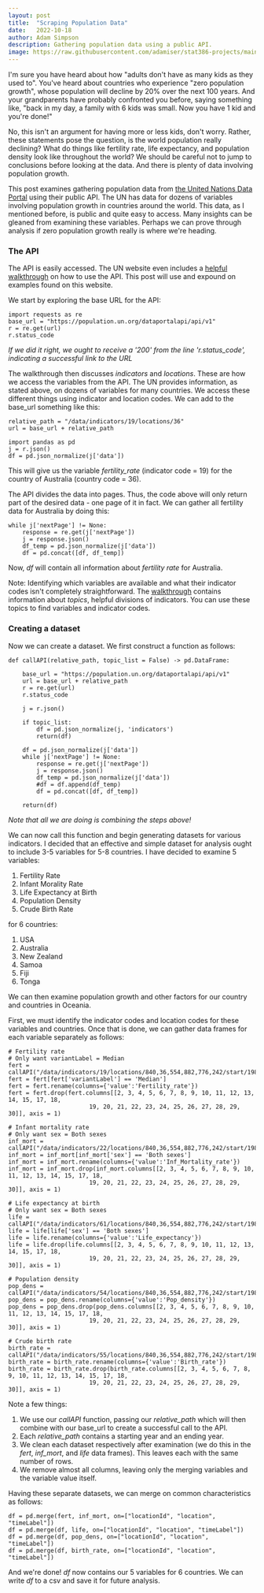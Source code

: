 ```yaml
---
layout: post
title:  "Scraping Population Data"
date:   2022-10-18
author: Adam Simpson
description: Gathering population data using a public API.
image: https://raw.githubusercontent.com/adamiser/stat386-projects/main/assets/images/un.jpg
---
```


I'm sure you have heard about how "adults don't have as many kids as they used to". You've heard about countries who experience "zero population growth", whose population will decline by 20% over the next 100 years. And your grandparents have probably confronted you before, saying something like, "back in my day, a family with 6 kids was small. Now you have 1 kid and you're done!"

No, this isn't an argument for having more or less kids, don't worry. Rather, these statements pose the question, is the world population really declining? What do things like fertility rate, life expectancy, and population density look like throughout the world? We should be careful not to jump to conclusions before looking at the data. And there is plenty of data involving population growth.

This post examines gathering population data from [the United Nations Data Portal](https://population.un.org/dataportal/home) using their public API. The UN has data for dozens of variables involving population growth in countries around the world. This data, as I mentioned before, is public and quite easy to access. Many insights can be gleaned from examining these variables. Perhaps we can prove through analysis if zero population growth really is where we're heading.

### The API

The API is easily accessed. The UN website even includes a [helpful walkthrough](https://population.un.org/dataportal/about/dataapi) on how to use the API. This post will use and expound on examples found on this website.

We start by exploring the base URL for the API:

```
import requests as re
base_url = "https://population.un.org/dataportalapi/api/v1"
r = re.get(url)
r.status_code
```

*If we did it right, we ought to receive a '200' from the line 'r.status_code', indicating a successful link to the URL*

The walkthrough then discusses *indicators* and *locations*. These are how we access the variables from the API. The UN provides information, as stated above, on dozens of variables for many countries. We access these different things using indicator and location codes. We can add to the base_url something like this:

```
relative_path = "/data/indicators/19/locations/36"
url = base_url + relative_path

import pandas as pd
j = r.json()
df = pd.json_normalize(j['data'])
```

This will give us the variable *fertility_rate* (indicator code = 19) for the country of Australia (country code = 36).

The API divides the data into pages. Thus, the code above will only return part of the desired data - one page of it in fact. We can gather all fertility data for Australia by doing this:

```
while j['nextPage'] != None:
    response = re.get(j['nextPage'])
    j = response.json()
    df_temp = pd.json_normalize(j['data'])
    df = pd.concat([df, df_temp])
```

Now, *df* will contain all information about *fertility rate* for Australia.

Note: Identifying which variables are available and what their indicator codes isn't completely straightforward. The [walkthrough](https://population.un.org/dataportal/about/dataapi) contains information about *topics*, helpful divisions of indicators. You can use these topics to find variables and indicator codes.

### Creating a dataset

Now we can create a dataset. We first construct a function as follows:
```
def callAPI(relative_path, topic_list = False) -> pd.DataFrame:

    base_url = "https://population.un.org/dataportalapi/api/v1"
    url = base_url + relative_path
    r = re.get(url)
    r.status_code

    j = r.json()
    
    if topic_list:
        df = pd.json_normalize(j, 'indicators')
        return(df)
    
    df = pd.json_normalize(j['data'])
    while j['nextPage'] != None:
        response = re.get(j['nextPage'])
        j = response.json()
        df_temp = pd.json_normalize(j['data'])
        #df = df.append(df_temp)
        df = pd.concat([df, df_temp])
    
    return(df)
```

*Note that all we are doing is combining the steps above!*

We can now call this function and begin generating datasets for various indicators. I decided that an effective and simple dataset for analysis ought to include 3-5 variables for 5-8 countries. I have decided to examine 5 variables:

1. Fertility Rate
2. Infant Morality Rate
3. Life Expectancy at Birth
4. Population Density
5. Crude Birth Rate

for 6 countries:

1. USA
2. Australia
3. New Zealand
4. Samoa
5. Fiji
6. Tonga

We can then examine population growth and other factors for our country and countries in Oceania. 

First, we must identify the indicator codes and location codes for these variables and countries. Once that is done, we can gather data frames for each variable separately as follows:
```
# Fertility rate
# Only want variantLabel = Median
fert = callAPI("/data/indicators/19/locations/840,36,554,882,776,242/start/1980/end/2020")
fert = fert[fert['variantLabel'] == 'Median']
fert = fert.rename(columns={'value':'Fertility_rate'})
fert = fert.drop(fert.columns[[2, 3, 4, 5, 6, 7, 8, 9, 10, 11, 12, 13, 14, 15, 17, 18,
                       19, 20, 21, 22, 23, 24, 25, 26, 27, 28, 29, 30]], axis = 1)

# Infant mortality rate 
# Only want sex = Both sexes
inf_mort = callAPI("/data/indicators/22/locations/840,36,554,882,776,242/start/1980/end/2020")
inf_mort = inf_mort[inf_mort['sex'] == 'Both sexes']
inf_mort = inf_mort.rename(columns={'value':'Inf_Mortality_rate'})
inf_mort = inf_mort.drop(inf_mort.columns[[2, 3, 4, 5, 6, 7, 8, 9, 10, 11, 12, 13, 14, 15, 17, 18,
                       19, 20, 21, 22, 23, 24, 25, 26, 27, 28, 29, 30]], axis = 1)

# Life expectancy at birth 
# Only want sex = Both sexes
life = callAPI("/data/indicators/61/locations/840,36,554,882,776,242/start/1980/end/2020")
life = life[life['sex'] == 'Both sexes']
life = life.rename(columns={'value':'Life_expectancy'})
life = life.drop(life.columns[[2, 3, 4, 5, 6, 7, 8, 9, 10, 11, 12, 13, 14, 15, 17, 18,
                       19, 20, 21, 22, 23, 24, 25, 26, 27, 28, 29, 30]], axis = 1)

# Population density 
pop_dens = callAPI("/data/indicators/54/locations/840,36,554,882,776,242/start/1980/end/2020")
pop_dens = pop_dens.rename(columns={'value':'Pop_density'})
pop_dens = pop_dens.drop(pop_dens.columns[[2, 3, 4, 5, 6, 7, 8, 9, 10, 11, 12, 13, 14, 15, 17, 18,
                       19, 20, 21, 22, 23, 24, 25, 26, 27, 28, 29, 30]], axis = 1)

# Crude birth rate 
birth_rate = callAPI("/data/indicators/55/locations/840,36,554,882,776,242/start/1980/end/2020")
birth_rate = birth_rate.rename(columns={'value':'Birth_rate'})
birth_rate = birth_rate.drop(birth_rate.columns[[2, 3, 4, 5, 6, 7, 8, 9, 10, 11, 12, 13, 14, 15, 17, 18,
                       19, 20, 21, 22, 23, 24, 25, 26, 27, 28, 29, 30]], axis = 1)
```

Note a few things:
1. We use our *callAPI* function, passing our *relative_path* which will then combine with our base_url to create a successful call to the API.
2. Each *relative_path* contains a starting year and an ending year.
3. We clean each dataset respectively after examination (we do this in the *fert*, *inf_mort*, and *life* data frames). This leaves each with the same number of rows.
4. We remove almost all columns, leaving only the merging variables and the variable value itself.

Having these separate datasets, we can merge on common characteristics as follows:
```
df = pd.merge(fert, inf_mort, on=["locationId", "location", "timeLabel"])
df = pd.merge(df, life, on=["locationId", "location", "timeLabel"])
df = pd.merge(df, pop_dens, on=["locationId", "location", "timeLabel"])
df = pd.merge(df, birth_rate, on=["locationId", "location", "timeLabel"])
```

And we're done! *df* now contains our 5 variables for 6 countries. We can write *df* to a csv and save it for future analysis.

